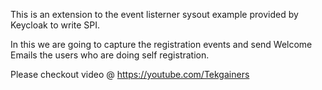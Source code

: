 This is an extension to the event listerner sysout example provided by Keycloak to write SPI.

In this we are going to capture the registration events and send Welcome Emails the users who are doing self registration.

Please checkout video @ https://youtube.com/Tekgainers